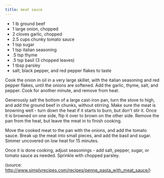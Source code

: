 ```yaml
---
title: meat sauce
---
```


* 1 lb ground beef
* 1 large onion, chopped
* 2 cloves garlic, chopped
* 2.5 cups chunky tomato sauce
* 1 tsp sugar
* 1 tsp italian seasoning
* .5 tsp thyme
* .5 tsp basil (3 chopped leaves)
* 1 tbsp parsley
* salt, black pepper, and red pepper flakes to taste

Cook the onion in oil in a very large skillet, with the italian seasoning and
red pepper flakes, until the onions are softened. Add the garlic, thyme, salt,
and pepper. Cook for another minute, and remove from heat.

Generously salt the bottom of a large cast-iron pan, turn the stove to high,
and add the ground beef in chunks, without stirring. Make sure the meat is
browning well - turn down the heat if it starts to burn, but don't stir it.
Once it is browned on one side, flip it over to brown on the other side. Remove
the pan from the heat, but leave the meat in to finish cooking.

Move the cooked meat to the pan with the onions, and add the tomato sauce.
Break up the meat into small pieces, and add the basil and sugar. Simmer
uncovered on low heat for 15 minutes.

Once it is done cooking, adjust seasonings - add salt, pepper, sugar, or tomato
sauce as needed. Sprinkle with chopped parsley.

(source: http://www.simplyrecipes.com/recipes/penne_pasta_with_meat_sauce/)
